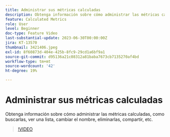 ```yaml
---
title: Administrar sus métricas calculadas
description: Obtenga información sobre cómo administrar las métricas calculadas, como buscarlas, ver una lista, cambiar el nombre, eliminarlas, compartir, etc.
feature: Calculated Metrics
role: User
level: Beginner
doc-type: Feature Video
last-substantial-update: 2023-06-30T00:00:00Z
jira: KT-13570
thumbnail: 3421406.jpeg
exl-id: 8f60873d-404e-425b-8fc9-29cd1a6bf9a1
source-git-commit: d95136a21c08312a81baba7673cb7135270af4bd
workflow-type: tm+mt
source-wordcount: '42'
ht-degree: 19%

---
```


# Administrar sus métricas calculadas

Obtenga información sobre cómo administrar las métricas calculadas, como buscarlas, ver una lista, cambiar el nombre, eliminarlas, compartir, etc.

>[!VIDEO](https://video.tv.adobe.com/v/3421406/?learn=on)
